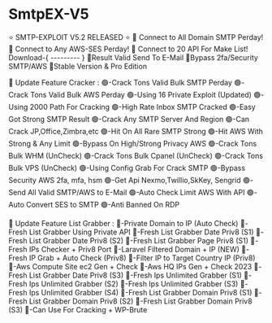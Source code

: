 # SmtpEX-V5

⭐️ SMTP-EXPLOIT V5.2 RELEASED ⭐️
📶 Connect to All Domain SMTP Perday!
📶 Connect to Any AWS-SES Perday!
📶 Connect to 20 API For Make List!
Download-{ --------- }
🔵Result Valid Send To E-Mail
🔵Bypass 2fa/Security SMTP/AWS
🔵Stable Version & Pro Edition

👑 Update Feature Cracker :
🟢-Crack Tons Valid Bulk SMTP Perday
🟢-Crack Tons Valid Bulk AWS Perday
🟢-Using 16 Private Exploit (Updated)
🟢-Using 2000 Path For Cracking
🟢-High Rate Inbox SMTP Cracked
🟢-Easy Got Strong SMTP Result
🟢-Crack Any SMTP Server And Region
🟢-Can Crack JP,Office,Zimbra,etc
🟢-Hit On All Rare SMTP Strong
🟢-Hit AWS With Strong & Any Limit
🟢-Bypass On High/Strong Privacy AWS
🟢-Crack Tons Bulk WHM (UnCheck)
🟢-Crack Tons Bulk Cpanel (UnCheck)
🟢-Crack Tons Bulk VPS (UnCheck)
🟢-Using Config Grab For Crack SMTP
🟢-Bypass Security AWS 2fa, mfa, hsm
🟢-Get Api Nexmo,Twillio,SkKey, Sengrid
🟢-Send All Valid SMTP/AWS to E-Mail
🟢-Auto Check Limit AWS With API
🟢-Auto Convert SES to SMTP
🟢-Anti Banned On RDP

👑 Update Feature List Grabber :
🔵-Private Domain to IP (Auto Check)
🔵-Fresh List Grabber Using Private API
🔵-Fresh List Grabber Date Priv8 (S1)
🔵-Fresh List Grabber Date Priv8 (S2)
🔵-Fresh List Grabber Page Priv8 (S1)
🔵-Fresh IPs Checker + Priv8 Port
🔵-Laravel Filtered Domain + IP (NEW)
🔵-Fresh IP Grab + Auto Check (Priv8)
🔵-Filter IP to Target Country IP (Priv8)
🔵-Aws Compute Site ec2 Gen + Check
🔵-Aws HQ IPs Gen + Check 2023
🔵-Fresh List Grabber Date Priv8 (S3)
🔵-Fresh Ips Unlimited Grabber (S1)
🔵-Fresh Ips Unlimited Grabber (S2)
🔵-Fresh Ips Unlimited Grabber (S3)
🔵-Fresh Ips Unlimited Grabber (S4)
🔵-Fresh List Grabber Domain Priv8 (S1)
🔵-Fresh List Grabber Domain Priv8 (S2)
🔵-Fresh List Grabber Domain Priv8 (S3)
🔵-Can Use For Cracking + WP-Brute
